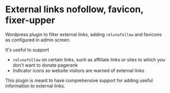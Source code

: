 # External links nofollow, favicon, fixer-upper
Wordpress plugin to filter external links, adding `rel=nofollow` and favicons as configured in admin screen.

It's useful to support
* `rel=nofollow` on certain links, such as affiliate links or sites to which you don't want to donate pagerank
* Indicator icons so website visitors are warned of external links

This plugin is meant to have comprehensive support for adding useful information to external links.


